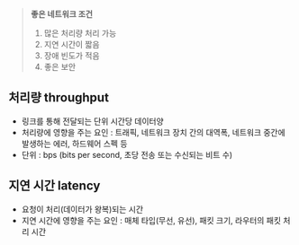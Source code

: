 
> **좋은 네트워크 조건**
> 1. 많은 처리량 처리 가능
> 2. 지연 시간이 짧음
> 3. 장애 빈도가 적음
> 4. 좋은 보안

## 처리량 throughput
- 링크를 통해 전달되는 단위 시간당 데이터양
- 처리량에 영향을 주는 요인 : 트래픽, 네트워크 장치 간의 대역폭, 네트워크 중간에 발생하는 에러, 하드웨어 스펙 등
- 단위 : bps (bits per second, 초당 전송 또는 수신되는 비트 수)

## 지연 시간 latency
- 요청이 처리(데이터가 왕복)되는 시간
- 지연 시간에 영향을 주는 요인 : 매체 타입(무선, 유선), 패킷 크기, 라우터의 패킷 처리 시간
